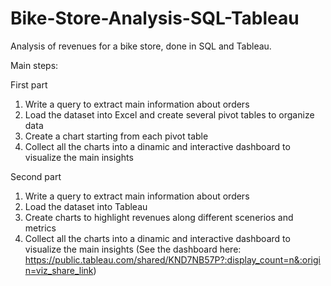 # Bike-Store-Analysis-SQL-Tableau

Analysis of revenues for a bike store, done in SQL and Tableau.

Main steps:

First part
1. Write a query to extract main information about orders
2. Load the dataset into Excel and create several pivot tables to organize data
3. Create a chart starting from each pivot table
4. Collect all the charts into a dinamic and interactive dashboard to visualize the main insights

Second part
1. Write a query to extract main information about orders
2. Load the dataset into Tableau 
3. Create charts to highlight revenues along different scenerios and metrics
4. Collect all the charts into a dinamic and interactive dashboard to visualize the main insights (See the dashboard here: https://public.tableau.com/shared/KND7NB57P?:display_count=n&:origin=viz_share_link)
